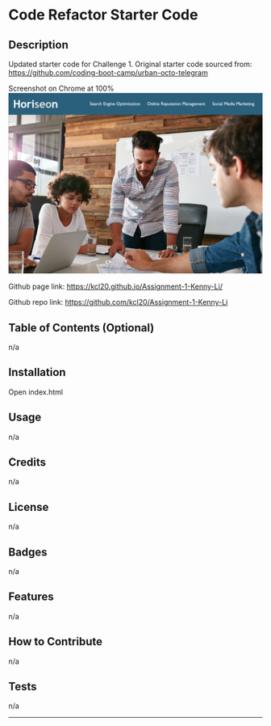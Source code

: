 # Code Refactor Starter Code

## Description

Updated starter code for Challenge 1. Original starter code sourced from: https://github.com/coding-boot-camp/urban-octo-telegram

Screenshot on Chrome at 100% ![screenshot of webpage](/Develop/assets/images/screenshot.png)

Github page link: https://kcl20.github.io/Assignment-1-Kenny-Li/

Github repo link: https://github.com/kcl20/Assignment-1-Kenny-Li

## Table of Contents (Optional)

n/a

## Installation

Open index.html

## Usage

n/a

## Credits

n/a

## License

n/a

## Badges

n/a

## Features

n/a

## How to Contribute

n/a

## Tests

n/a

---